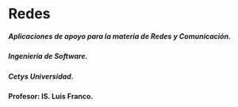 # Redes

##### Aplicaciones de apoyo para la materia de Redes y Comunicación.
##### Ingeniería de Software.
##### Cetys Universidad.
#### Profesor: IS. Luis Franco.

